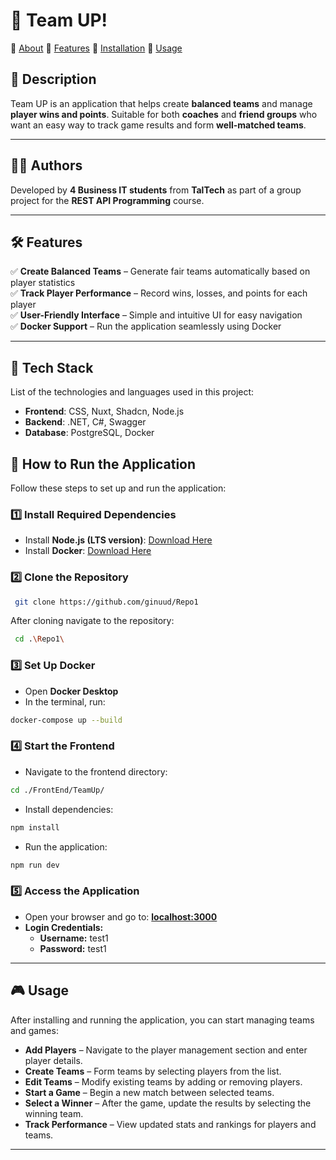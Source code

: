 # 🏀 Team UP!

🔹 [About](#-description) 🔹 [Features](#-features) 🔹 [Installation](#-how-to-run-the-application) 🔹 [Usage](#-usage)

## 📌 Description
Team UP is an application that helps create **balanced teams** and manage **player wins and points**. Suitable for both **coaches** and **friend groups** who want an easy way to track game results and form **well-matched teams**.

---

## 👨‍💻 Authors
Developed by **4 Business IT students** from **TalTech** as part of a group project for the **REST API Programming** course.

---

## 🛠 Features
✅ **Create Balanced Teams** – Generate fair teams automatically based on player statistics  
✅ **Track Player Performance** – Record wins, losses, and points for each player  
✅ **User-Friendly Interface** – Simple and intuitive UI for easy navigation  
✅ **Docker Support** – Run the application seamlessly using Docker  

---
## 🧰 Tech Stack
List of the technologies and languages used in this project:
- **Frontend**: CSS, Nuxt, Shadcn, Node.js
- **Backend**: .NET, C#, Swagger
- **Database**: PostgreSQL, Docker

## 🚀 How to Run the Application
Follow these steps to set up and run the application:

### 1️⃣ Install Required Dependencies
- Install **Node.js (LTS version)**: [Download Here](https://nodejs.org/en/download/)
- Install **Docker**: [Download Here](https://www.docker.com/)

### 2️⃣ Clone the Repository
```sh
 git clone https://github.com/ginuud/Repo1
```
After cloning navigate to the repository:
```sh
 cd .\Repo1\
```

### 3️⃣ Set Up Docker
- Open **Docker Desktop**
- In the terminal, run:
```sh
docker-compose up --build
```

### 4️⃣ Start the Frontend
- Navigate to the frontend directory:
```sh
cd ./FrontEnd/TeamUp/
```
- Install dependencies:
```sh
npm install
```
- Run the application:
```sh
npm run dev
```

### 5️⃣ Access the Application
- Open your browser and go to: **[localhost:3000](http://localhost:3000)**
- **Login Credentials:**
  - **Username:** test1  
  - **Password:** test1  

---
## 🎮 Usage
After installing and running the application, you can start managing teams and games:

- **Add Players** – Navigate to the player management section and enter player details.
- **Create Teams** – Form teams by selecting players from the list.
- **Edit Teams** – Modify existing teams by adding or removing players.
- **Start a Game** – Begin a new match between selected teams.
- **Select a Winner** – After the game, update the results by selecting the winning team.
- **Track Performance** – View updated stats and rankings for players and teams.
---
